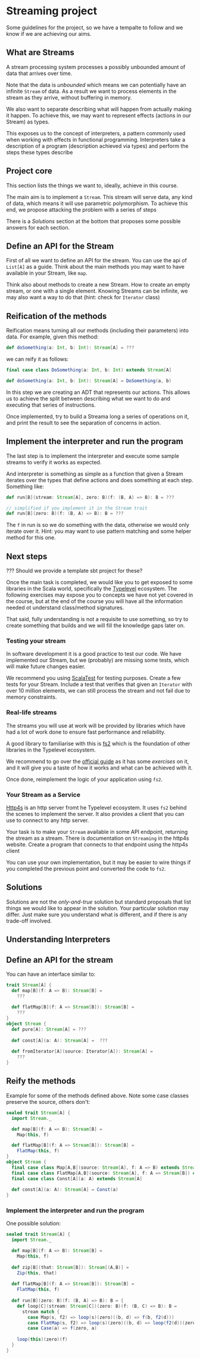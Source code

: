 # Streaming project

Some guidelines for the project, so we have a tempalte to follow and we know if we are achieving our aims.

## What are Streams

A stream processing system processes a possibly unbounded amount of data that arrives over time. 

Note that the data is *unbounded* which means we can potentially have an infinite `Stream` of data. As a result we want to process elements in the stream as they arrive, without buffering in memory.

We also want to separate describing what will happen from actually making it happen. To achieve this, we may want to represent effects (actions in our Stream) as types.

This exposes us to the concept of interpreters, a pattern commonly used when working with effects in functional programming. Interpreters take a description of a program (description achieved via types) and perform the steps these types describe

## Project core

This section lists the things we want to, ideally, achieve in this course.

The main aim is to implement a `Stream`. This stream will serve data, any kind of data, which means it will use parametric polymorphism. To achieve this end, we propose attacking the problem with a series of steps

There is a *Solutions* section at the bottom that proposes some possible answers for each section. 

## Define an API for the Stream

First of all we want to define an API for the stream. You can use the api of `List[A]` as a guide. Think about the main methods you may want to have available in your Stream, like `map`. 

Think also about methods to create a new Stream. How to create an empty stream, or one with a single element. Knowing Streams can be infinite, we may also want a way to do that (hint: check for `Iterator` class)

## Reification of the methods

Reification means turning all our methods (including their parameters) into data. For example, given this method:

```scala
def doSomething(a: Int, b: Int): Stream[A] = ???
```

we can reify it as follows:

```scala
final case class DoSomething(a: Int, b: Int) extends Stream[A]

def doSomething(a: Int, b: Int): Stream[A] = DoSomething(a, b)
```

In this step we are creating an ADT that represents our actions. This allows us to achieve the split between describing what we want to do and executing that series of instructions.

Once implemented, try to build a Streama long a series of operations on it, and print the result to see the separation of concerns in action. 

## Implement the interpreter and run the program

The last step is to implement the interpreter and execute some sample streams to verify it works as expected.

And interpreter is something as simple as a function that given a Stream iterates over the types that define actions and does something at each step. Something like:

```scala
def run[B](stream: Stream[A], zero: B)(f: (B, A) => B): B = ???

// simplified if you implement it in the Stream trait
def run[B](zero: B)(f: (B, A) => B): B = ???
```

The `f` in run is so we do something with the data, otherwise we would only iterate over it. Hint: you may want to use pattern matching and some helper method for this one.


## Next steps

??? Should we provide a template sbt project for these?

Once the main task is completed, we would like you to get exposed to some libraries in the Scala world, specifically the [Typelevel](https://typelevel.org) ecosystem. The following exercises may expose you to concepts we have not yet covered in the course, but at the end of the course you will have all the information needed ot understand class/method signatures.

That said, fully understanding is not a requisite to use something, so try to create something that builds and we will fill the knowledge gaps later on.

### Testing your stream

In software development it is a good practice to test our code. We have implemented our Stream, but we (probably) are missing some tests, which will make future changes easier.

We recommend you using [ScalaTest](http://www.scalatest.org) for testing purposes. Create a few tests for your Stream. Include a test that verifies that given an `Iterator` with over 10 million elements, we can still process the stream and not fail due to memory constraints.

### Real-life streams

The streams you will use at work will be provided by libraries which have had a lot of work done to ensure fast performance and reliability.

A good library to familiarise with this is [fs2](https://fs2.io) which is the foundation of other libraries in the Typelevel ecosystem.

We recommend to go over the [official guide](https://fs2.io/guide.html) as it has some *exercises* on it, and it will give you a taste of how it works and what can be achieved with it.

Once done, reimplement the logic of your application using `fs2`.

### Your Stream as a Service

[Http4s](https://http4s.org) is an http server fromt he Typelevel ecosystem. It uses `fs2` behind the scenes to implement the server. It also provides a client that you can use to connect to any http server.

Your task is to make your `Stream` available in some API endpoint, returning the stream as a stream. There is documentation on `Streaming` in the http4s website. Create a program that connects to that endpoint using the http4s client

You can use your own implementation, but it may be easier to wire things if you completed the previous point and converted the code to `fs2`.


## Solutions

Solutions are not the *only-and-true* solution but standard proposals that list things we would like to appear in the solution. Your particular solution may differ. Just make sure you understand what is different, and if there is any trade-off involved. 

## Understanding Interpreters

## Define an API for the stream

You can have an interface similar to:

```scala
trait Stream[A] {
  def map[B](f: A => B): Stream[B] =
    ???
    
  def flatMap[B](f: A => Stream[B]): Stream[B] =
    ???
}
object Stream {
  def pure[A]: Stream[A] = ???
  
  def const[A](a: A): Stream[A] =  ???
  
  def fromIterator[A](source: Iterator[A]): Stream[A] =
    ???
}
```

## Reify the methods

Example for some of the methods defined above. Note some case classes preserve the source, others don't:

```scala
sealed trait Stream[A] {
  import Stream._

  def map[B](f: A => B): Stream[B] =
    Map(this, f)

  def flatMap[B](f: A => Stream[B]): Stream[B] =
    FlatMap(this, f)    
}
object Stream {
  final case class Map[A,B](source: Stream[A], f: A => B) extends Stream[B]
  final case class FlatMap[A,B](source: Stream[A], f: A => Stream[B]) extends Stream[B]
  final case class Const[A](a: A) extends Stream[A]
  
  def const[A](a: A): Stream[A] = Const(a)
}
````

### Implement the interpreter and run the program

One possible solution:

```scala
sealed trait Stream[A] {
  import Stream._

  def map[B](f: A => B): Stream[B] =
    Map(this, f)
    
  def zip[B](that: Stream[B]): Stream[(A,B)] =
    Zip(this, that)
    
  def flatMap[B](f: A => Stream[B]): Stream[B] =
    FlatMap(this, f)
    
  def run[B](zero: B)(f: (B, A) => B): B = {
    def loop[C](stream: Stream[C])(zero: B)(f: (B, C) => B): B =
      stream match {
        case Map(s, f2) => loop(s)(zero)((b, d) => f(b, f2(d)))
        case FlatMap(s, f2) => loop(s)(zero)((b, d) => loop(f2(d))(zero)(f))
        case Case(a) => f(zero, a)
            
    loop(this)(zero)(f)
  }
}
```
